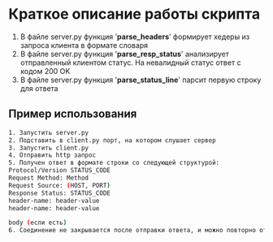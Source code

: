 # Краткое описание работы скрипта

1. В файле server.py функция '**parse_headers**' формирует хедеры из запроса клиента в формате словаря
2. В файле server.py функция '**parse_resp_status**' анализирует отправленный клиентом статус. На невалидный статус
   ответ с кодом 200 OK
3. В файле server.py функция '**parse_status_line**' парсит первую строку для ответа

## Пример использования

```sh
1. Запустить server.py
2. Подставить в client.py порт, на котором слушает сервер
3. Запустить client.py
4. Отправить http запрос
5. Получен ответ в формате строки со следующей структурой:
Protocol/Version STATUS_CODE
Request Method: Method
Request Source: (HOST, PORT)
Response Status: STATUS_CODE
header-name: header-value
header-name: header-value

body (если есть)
6. Соединение не закрывается после отправки ответа, и можно повторно отправить http запрос
```

